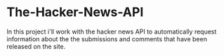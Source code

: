 # The-Hacker-News-API
In this project i'll work with the hacker news API to automatically request information about the the submissions and comments that have been released on the site.
